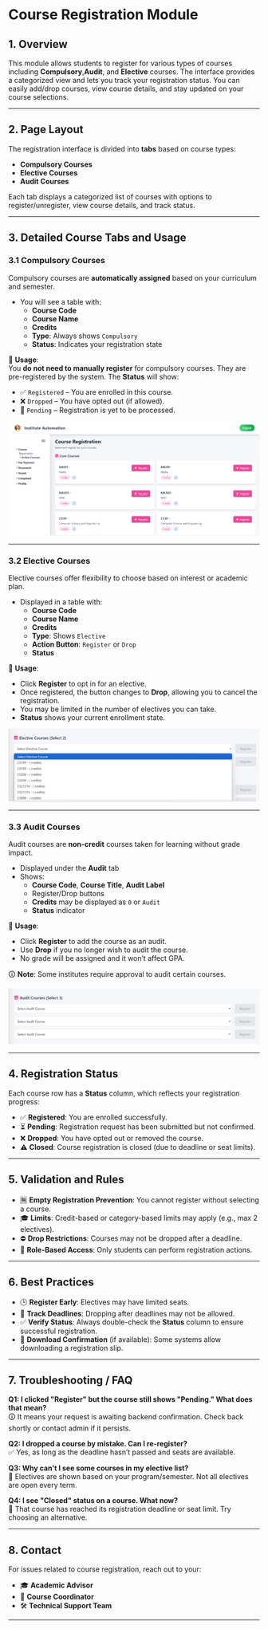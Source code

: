 # Course Registration Module

## 1. Overview

This module allows students to register for various types of courses including **Compulsory**,**Audit**, and **Elective** courses. The interface provides a categorized view and lets you track your registration status. You can easily add/drop courses, view course details, and stay updated on your course selections.

---

## 2. Page Layout

The registration interface is divided into **tabs** based on course types:

- **Compulsory Courses**
- **Elective Courses**
- **Audit Courses**

Each tab displays a categorized list of courses with options to register/unregister, view course details, and track status.

---

## 3. Detailed Course Tabs and Usage

### 3.1 Compulsory Courses

Compulsory courses are **automatically assigned** based on your curriculum and semester.

- You will see a table with:
  - **Course Code**
  - **Course Name**
  - **Credits**
  - **Type**: Always shows `Compulsory`
  - **Status**: Indicates your registration state

📌 **Usage**:  
You **do not need to manually register** for compulsory courses. They are pre-registered by the system. The **Status** will show:
- ✅ `Registered` – You are enrolled in this course.
- ❌ `Dropped` – You have opted out (if allowed).
- 🔄 `Pending` – Registration is yet to be processed.

![compulsory_courses](./Images/compulsory_courses.png)

---

### 3.2 Elective Courses

Elective courses offer flexibility to choose based on interest or academic plan.

- Displayed in a table with:
  - **Course Code**
  - **Course Name**
  - **Credits**
  - **Type**: Shows `Elective`
  - **Action Button**: `Register` or `Drop`
  - **Status**

📌 **Usage**:
- Click **Register** to opt in for an elective.
- Once registered, the button changes to **Drop**, allowing you to cancel the registration.
- You may be limited in the number of electives you can take.
- **Status** shows your current enrollment state.

![elective_courses](./Images/elective_courses.png)

---


### 3.3 Audit Courses

Audit courses are **non-credit** courses taken for learning without grade impact.

- Displayed under the **Audit** tab
- Shows:
  - **Course Code**, **Course Title**, **Audit Label**
  - Register/Drop buttons
  - **Credits** may be displayed as `0` or `Audit`
  - **Status** indicator

📌 **Usage**:
- Click **Register** to add the course as an audit.
- Use **Drop** if you no longer wish to audit the course.
- No grade will be assigned and it won’t affect GPA.

🛈 **Note**: Some institutes require approval to audit certain courses.

![audit_courses](./Images/audit_courses.png)

---

## 4. Registration Status

Each course row has a **Status** column, which reflects your registration progress:

- ✅ **Registered**: You are enrolled successfully.
- ⏳ **Pending**: Registration request has been submitted but not confirmed.
- ❌ **Dropped**: You have opted out or removed the course.
- ⚠️ **Closed**: Course registration is closed (due to deadline or seat limits).

---

## 5. Validation and Rules

- 🈚 **Empty Registration Prevention**: You cannot register without selecting a course.
- 🎓 **Limits**: Credit-based or category-based limits may apply (e.g., max 2 electives).
- ⛔ **Drop Restrictions**: Courses may not be dropped after a deadline.
- 🔐 **Role-Based Access**: Only students can perform registration actions.

---

## 6. Best Practices

- 🕒 **Register Early**: Electives may have limited seats.
- 📅 **Track Deadlines**: Dropping after deadlines may not be allowed.
- ✅ **Verify Status**: Always double-check the **Status** column to ensure successful registration.
- 🧾 **Download Confirmation** (if available): Some systems allow downloading a registration slip.

---

## 7. Troubleshooting / FAQ

**Q1: I clicked "Register" but the course still shows "Pending." What does that mean?**  
🛈 It means your request is awaiting backend confirmation. Check back shortly or contact admin if it persists.

**Q2: I dropped a course by mistake. Can I re-register?**  
✅ Yes, as long as the deadline hasn’t passed and seats are available.

**Q3: Why can't I see some courses in my elective list?**  
🎯 Electives are shown based on your program/semester. Not all electives are open every term.

**Q4: I see "Closed" status on a course. What now?**  
🛑 That course has reached its registration deadline or seat limit. Try choosing an alternative.

---

## 8. Contact

For issues related to course registration, reach out to your:

- 🎓 **Academic Advisor**
- 📩 **Course Coordinator**
- 🛠️ **Technical Support Team**

---
